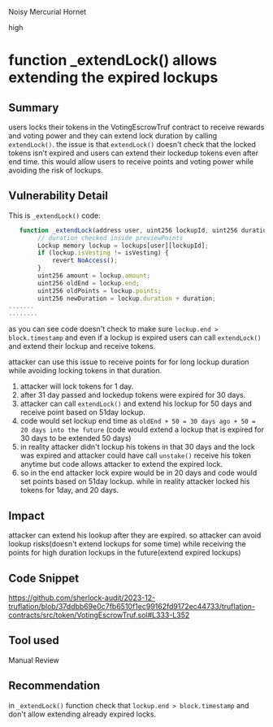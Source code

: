 Noisy Mercurial Hornet

high

# function _extendLock() allows extending the expired lockups

## Summary
users locks their tokens in the VotingEscrowTruf contract to receive rewards and voting power and they can extend lock duration by calling `extendLock()`. the issue is that `extendLock()` doesn't check that the locked tokens isn't expired and users can extend their lockedup tokens even after end time. this would allow users to receive points and voting power while avoiding the risk of lockups.

## Vulnerability Detail
This is `_extendLock()` code:
```javascript
   function _extendLock(address user, uint256 lockupId, uint256 duration, bool isVesting) internal {
        // duration checked inside previewPoints
        Lockup memory lockup = lockups[user][lockupId];
        if (lockup.isVesting != isVesting) {
            revert NoAccess();
        }
        uint256 amount = lockup.amount;
        uint256 oldEnd = lockup.end;
        uint256 oldPoints = lockup.points;
        uint256 newDuration = lockup.duration + duration;
.......
........
```
as you can see code doesn't check to make sure `lockup.end > block.timestamp` and even if a lockup is expired users can call `extendLock()` and extend their lockup and receive tokens.

attacker can use this issue to receive points for for long lockup duration while avoiding locking tokens in that duration.
1. attacker will lock tokens for 1 day.
2. after 31 day passed and lockedup tokens were expired for 30 days.
3. attacker can call `extendLock()` and extend his lockup for 50 days and receive point based on 51day lockup.
4. code would set lockup end time as `oldEnd + 50 = 30 days ago + 50 = 20 days into the future` (code would extend a lockup that is expired for 30 days to be extended 50 days)
5. in reality attacker didn't lockup his tokens in that 30 days and the lock was expired and attacker could have call `unstake()` receive his token anytime but code allows attacker to extend the expired lock.
6. so in the end attacker lock expire would be in 20 days and code would set points based on 51day lockup. while in reality attacker locked his tokens for 1day, and 20 days.

## Impact
attacker can extend his lookup after they are expired. so attacker can avoid lookup risks(doesn't extend lockups for some time) while receiving the points for high duration lockups in the future(extend expired lockups)

## Code Snippet
https://github.com/sherlock-audit/2023-12-truflation/blob/37ddbb69e0c7fb6510f1ec99162fd9172ec44733/truflation-contracts/src/token/VotingEscrowTruf.sol#L333-L352

## Tool used
Manual Review

## Recommendation
in `_extendLock()` function check that `lockup.end > block.timestamp` and don't allow extending already expired locks.